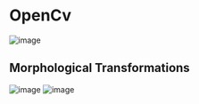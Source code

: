 # OpenCv

![image](https://upload.wikimedia.org/wikipedia/commons/thumb/a/a0/Hsl-hsv_models.svg/800px-Hsl-hsv_models.svg.png)

<h2> Morphological Transformations</h2>

![image](https://github.com/philoma/OpenCv/assets/87674698/e708b127-e067-40cd-b999-7b86effe0148)
![image](https://github.com/philoma/OpenCv/assets/87674698/fc5be328-7efb-47ef-9fcb-16c155391b0e)
